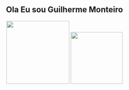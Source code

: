 <h2 align="center">Ola Eu sou Guilherme Monteiro</h2>
<div align="center">
  <img height="170px" src="https://github-readme-stats.vercel.app/api?username=guifilho&count_private=true&show_icons=true&theme=onedark"/>
  <img height="140px" src="https://github-readme-stats.vercel.app/api/top-langs/?username=guifilho&layout=compact&theme=onedark"/>  
</div>
